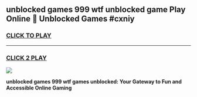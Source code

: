 
## unblocked games 999 wtf unblocked game Play Online 👋 Unblocked Games #cxniy
<h3>
<a href="https://premium.freeplayer.one?title=unblocked_games_999_wtf&ref=21F">CLICK TO PLAY</a></h3>
<hr>

<h3>
<a href="https://premium.freeplayer.one?title=unblocked_games_999_wtf&ref=21F">CLICK 2 PLAY</a>
  
</h3>

<a href="https://premium.freeplayer.one?title=unblocked_games_999_wtf&ref=21F/"><img src="https://clearcache.store/games.png"></a>


**unblocked games 999 wtf games unblocked: Your Gateway to Fun and Accessible Online Gaming**
